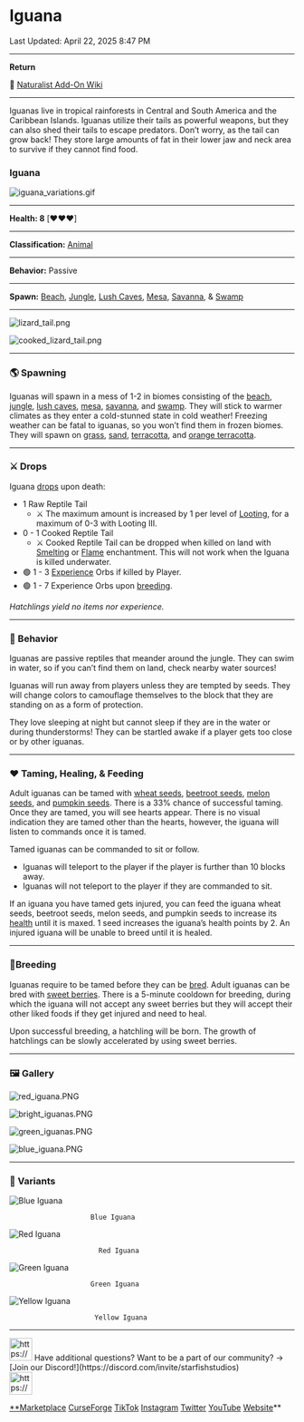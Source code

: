 # Iguana

Last Updated: April 22, 2025 8:47 PM

---

**Return**

🐻 [Naturalist Add-On Wiki](https://www.notion.so/1a7a9a61c3f1800c8e32e893d6e7f430?pvs=21)

---

Iguanas live in tropical rainforests in Central and South America and the Caribbean Islands. Iguanas utilize their tails as powerful weapons, but they can also shed their tails to escape predators. Don’t worry, as the tail can grow back! They store large amounts of fat in their lower jaw and neck area to survive if they cannot find food. 

<aside>

### **Iguana**

![iguana_variations.gif](Iguana%201dd816019a9f8181ad33c6927e4807b3/iguana_variations.gif)

---

**Health: 8** [♥️♥️♥️]

---

**Classification:** [Animal](https://minecraft.fandom.com/wiki/Animal)

---

**Behavior:** Passive

---

**Spawn:** [Beach](https://minecraft.wiki/w/Beach), [Jungle](https://minecraft.wiki/w/Jungle), [Lush Caves](https://minecraft.wiki/w/Lush_Caves), [Mesa](https://minecraft.wiki/w/Badlands), [Savanna](https://minecraft.wiki/w/Savanna), & [Swamp](https://minecraft.wiki/w/Swamp)

---

![lizard_tail.png](Iguana%201dd816019a9f8181ad33c6927e4807b3/lizard_tail.png)

![cooked_lizard_tail.png](Iguana%201dd816019a9f8181ad33c6927e4807b3/cooked_lizard_tail.png)

</aside>

---

### 🌎 Spawning

Iguanas will spawn in a mess of 1-2 in biomes consisting of the [beach](https://minecraft.wiki/w/Beach), [jungle](https://minecraft.wiki/w/Jungle), [lush caves](https://minecraft.wiki/w/Lush_Caves), [mesa](https://minecraft.wiki/w/Badlands), [savanna](https://minecraft.wiki/w/Savanna), and [swamp](https://minecraft.wiki/w/Swamp). They will stick to warmer climates as they enter a cold-stunned state in cold weather! Freezing weather can be fatal to iguanas, so you won’t find them in frozen biomes. They will spawn on [grass](https://minecraft.fandom.com/wiki/Grass_Block), [sand](https://minecraft.wiki/w/Sand), [terracotta](https://minecraft.wiki/w/Terracotta), and [orange terracotta](https://minecraft.wiki/w/Stained_Terracotta#Orange). 

---

### ⚔️ Drops

Iguana [drops](https://minecraft.fandom.com/wiki/Drops) upon death:

- 1 Raw Reptile Tail
    - ⚔️ The maximum amount is increased by 1 per level of [Looting](https://minecraft.fandom.com/wiki/Looting), for a maximum of 0-3 with Looting III.
- 0 - 1 Cooked Reptile Tail
    - ⚔️ Cooked Reptile Tail can be dropped when killed on land with [Smelting](https://minecraft.fandom.com/wiki/Fire_Aspect) or [Flame](https://minecraft.fandom.com/wiki/Flame) enchantment. This will not work when the Iguana is killed underwater.
- 🟢 1 - 3 [Experience](https://minecraft.fandom.com/wiki/Experience) Orbs if killed by Player.
- 🟢 1 - 7 Experience Orbs upon [breeding](https://minecraft.fandom.com/wiki/Breeding).

*Hatchlings yield no items nor experience.*

---

### 🧠 Behavior

Iguanas are passive reptiles that meander around the jungle. They can swim in water, so if you can’t find them on land, check nearby water sources!

Iguanas will run away from players unless they are tempted by seeds. They will change colors to camouflage themselves to the block that they are standing on as a form of protection.

They love sleeping at night but cannot sleep if they are in the water or during thunderstorms! They can be startled awake if a player gets too close or by other iguanas.

---

### ❤️ Taming, Healing, & Feeding

Adult iguanas can be tamed with [wheat seeds](https://minecraft.wiki/w/Wheat_Seeds), [beetroot seeds](https://minecraft.wiki/w/Beetroot_Seeds), [melon seeds](https://minecraft.wiki/w/Melon_Seeds), and [pumpkin seeds](https://minecraft.wiki/w/Pumpkin_Seeds). There is a 33% chance of successful taming. Once they are tamed, you will see hearts appear. There is no visual indication they are tamed other than the hearts, however, the iguana will listen to commands once it is tamed.

Tamed iguanas can be commanded to sit or follow.

- Iguanas will teleport to the player if the player is further than 10 blocks away.
- Iguanas will not teleport to the player if they are commanded to sit.

If an iguana you have tamed gets injured, you can feed the iguana wheat seeds, beetroot seeds, melon seeds, and pumpkin seeds to increase its [health](https://minecraft.fandom.com/wiki/Health) until it is maxed. 1 seed increases the iguana’s health points by 2. An injured iguana will be unable to breed until it is healed.

---

### 🥚Breeding

Iguanas require to be tamed before they can be [bred](https://minecraft.fandom.com/wiki/Breeding). Adult iguanas can be bred with [sweet berries](https://minecraft.wiki/w/Sweet_Berries). There is a 5-minute cooldown for breeding, during which the iguana will not accept any sweet berries but they will accept their other liked foods if they get injured and need to heal.

Upon successful breeding, a hatchling will be born. The growth of hatchlings can be slowly accelerated by using sweet berries.

---

### 🖼️ Gallery

![red_iguana.PNG](Iguana%201dd816019a9f8181ad33c6927e4807b3/red_iguana.png)

![bright_iguanas.PNG](Iguana%201dd816019a9f8181ad33c6927e4807b3/bright_iguanas.png)

![green_iguanas.PNG](Iguana%201dd816019a9f8181ad33c6927e4807b3/green_iguanas.png)

![blue_iguana.PNG](Iguana%201dd816019a9f8181ad33c6927e4807b3/blue_iguana.png)

---

### 🎨 Variants

![                        Blue Iguana](Iguana%201dd816019a9f8181ad33c6927e4807b3/iguana_blue.gif)

                        Blue Iguana

![                          Red Iguana](Iguana%201dd816019a9f8181ad33c6927e4807b3/iguana.gif)

                          Red Iguana

![                        Green Iguana](Iguana%201dd816019a9f8181ad33c6927e4807b3/iguana_green.gif)

                        Green Iguana

![                         Yellow Iguana](Iguana%201dd816019a9f8181ad33c6927e4807b3/iguana_yellow.gif)

                         Yellow Iguana

---

<aside>
<img src="https://www.notion.so/icons/headset_red.svg" alt="https://www.notion.so/icons/headset_red.svg" width="40px" /> Have additional questions? Want to be a part of our community? → [Join our Discord!](https://discord.com/invite/starfishstudios)

</aside>

<aside>
<img src="https://www.notion.so/icons/star_red.svg" alt="https://www.notion.so/icons/star_red.svg" width="40px" />

[**Marketplace](https://www.minecraft.net/en-us/marketplace/creator?name=Starfish%20Studios)      [CurseForge](https://www.curseforge.com/members/starfish_studios/projects)      [TikTok](https://www.tiktok.com/@starfishstudios)      [Instagram](https://www.instagram.com/starfishstudiosinc/)      [Twitter](https://twitter.com/starfishstudios)      [YouTube](https://www.youtube.com/@starfishstudios)      [Website](https://starfish-studios.com/)**

</aside>